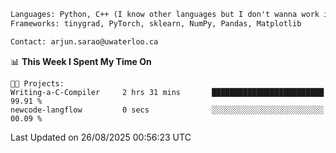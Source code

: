 ```txt
Languages: Python, C++ (I know other languages but I don't wanna work in em)
Frameworks: tinygrad, PyTorch, sklearn, NumPy, Pandas, Matplotlib

Contact: arjun.sarao@uwaterloo.ca
```

<!--START_SECTION:waka-->
📊 **This Week I Spent My Time On** 

```text
🐱‍💻 Projects: 
Writing-a-C-Compiler     2 hrs 31 mins       █████████████████████████   99.91 % 
newcode-langflow         0 secs              ░░░░░░░░░░░░░░░░░░░░░░░░░   00.09 % 
```


 Last Updated on 26/08/2025 00:56:23 UTC
<!--END_SECTION:waka-->
